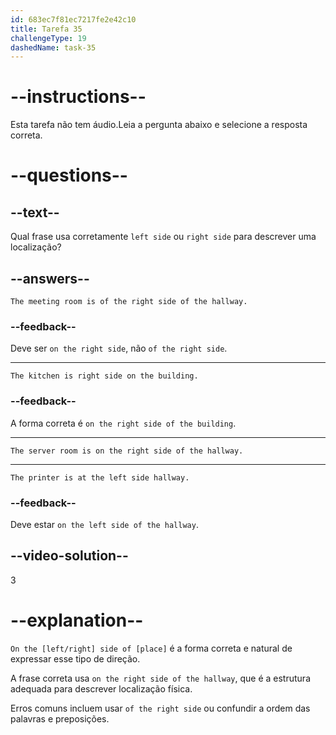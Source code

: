 ```yaml
---
id: 683ec7f81ec7217fe2e42c10
title: Tarefa 35
challengeType: 19
dashedName: task-35
---
```


# --instructions--

Esta tarefa não tem áudio.Leia a pergunta abaixo e selecione a resposta correta.

# --questions--

## --text--

Qual frase usa corretamente `left side` ou `right side` para descrever uma localização?

## --answers--

`The meeting room is of the right side of the hallway.`

### --feedback--

Deve ser `on the right side`, não `of the right side`.

---

`The kitchen is right side on the building.`

### --feedback--

A forma correta é `on the right side of the building`.

---

`The server room is on the right side of the hallway.`

---

`The printer is at the left side hallway.`

### --feedback--

Deve estar `on the left side of the hallway`.

## --video-solution--

3

# --explanation--

`On the [left/right] side of [place]` é a forma correta e natural de expressar esse tipo de direção.

A frase correta usa `on the right side of the hallway`, que é a estrutura adequada para descrever localização física.

Erros comuns incluem usar `of the right side` ou confundir a ordem das palavras e preposições.
